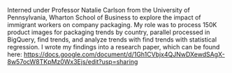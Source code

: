 Interned under Professor Natalie Carlson from the University of Pennsylvania, Wharton School of Business to explore the impact of immigrant workers on company packaging. My role was to process 150K product images for packaging trends by country, parallel processed in BigQuery, find trends, and analyze trends with find trends with statistical regression. I wrote my findings into a research paper, which can be found here: https://docs.google.com/document/d/1Gh1CVbjx4QJNwDXewdSAgX-8w57ocW8TKpMz0Wx3Ejs/edit?usp=sharing 
